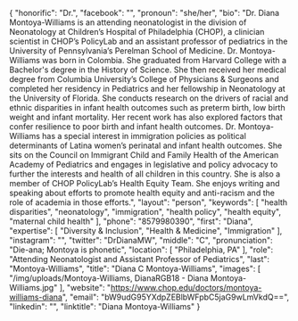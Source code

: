 {
  "honorific": "Dr.",
  "facebook": "",
  "pronoun": "she/her",
  "bio": "Dr. Diana Montoya-Williams is an attending neonatologist in the division of Neonatology at Children’s Hospital of Philadelphia (CHOP), a clinician scientist in CHOP’s PolicyLab and an assistant professor of pediatrics in the University of Pennsylvania’s Perelman School of Medicine. Dr. Montoya-Williams was born in Colombia. She graduated from Harvard College with a Bachelor's degree in the History of Science. She then received her medical degree from Columbia University’s College of Physicians & Surgeons and completed her residency in Pediatrics and her fellowship in Neonatology at the University of Florida. She conducts research on the drivers of racial and ethnic disparities in infant health outcomes such as preterm birth, low birth weight and infant mortality. Her recent work has also explored factors that confer resilience to poor birth and infant health outcomes. Dr. Montoya-Williams has a special interest in immigration policies as political determinants of Latina women’s perinatal and infant health outcomes. She sits on the Council on Immigrant Child and Family Health of the American Academy of Pediatrics and engages in legislative and policy advocacy to further the interests and health of all children in this country. She is also a member of CHOP PolicyLab’s Health Equity Team. She enjoys writing and speaking about efforts to promote health equity and anti-racism and the role of academia in those efforts.",
  "layout": "person",
  "keywords": [
    "health disparities",
    "neonatology",
    "immigration",
    "health policy",
    "health equity",
    "maternal child health"
  ],
  "phone": "8579980390",
  "first": "Diana",
  "expertise": [
    "Diversity & Inclusion",
    "Health & Medicine",
    "Immigration"
  ],
  "instagram": "",
  "twitter": "DrDianaMW",
  "middle": "C",
  "pronunciation": "Die-ana; Montoya is phonetic",
  "location": [
    "Philadelphia, PA"
  ],
  "role": "Attending Neonatologist and Assistant Professor of Pediatrics",
  "last": "Montoya-Williams",
  "title": "Diana C Montoya-Williams",
  "images": [
    "/img/uploads/Montoya-Williams, DianaRGB18 - Diana Montoya-Williams.jpg"
  ],
  "website": "https://www.chop.edu/doctors/montoya-williams-diana",
  "email": "bW9udG95YXdpZEBlbWFpbC5jaG9wLmVkdQ==",
  "linkedin": "",
  "linktitle": "Diana Montoya-Williams"
}